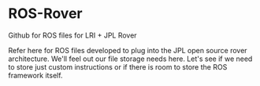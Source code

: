 # ROS-Rover
Github for ROS files for LRI + JPL Rover

Refer here for ROS files developed to plug into the JPL open source rover architecture. We'll feel out our file storage needs here. Let's see if we need to store just custom instructions or if there is room to store the ROS framework itself.  
